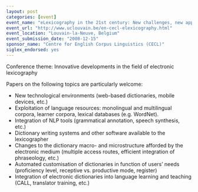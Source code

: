 ```yaml
---
layout: post
categories: [event]
event_name: "eLexicography in the 21st century: New challenges, new applications"
event_url: "http://www.uclouvain.be/en-cecl-elexicography.html"
event_location: "Louvain-la-Neuve, Belgium"
event_submission_date: "2008-12-15"
sponsor_name: "Centre for English Corpus Linguistics (CECL)"
siglex_endorsed: yes
---
```

Conference theme: Innovative developments in the field of electronic lexicography

Papers on the following topics are particularly welcome: 

- New technological environments (web-based dictionaries, mobile devices, etc.)
- Exploitation of language resources: monolingual and multilingual corpora, learner corpora, lexical databases (e.g. WordNet). 
- Integration of NLP tools (grammatical annotation, speech synthesis, etc.)
- Dictionary writing systems and other software available to the lexicographer
- Changes to the dictionary macro- and microstructure afforded by the electronic medium (multiple access routes, efficient integration of phraseology, etc.)
- Automated customisation of dictionaries in function of users’ needs  (proficiency level, receptive vs. productive mode, register)
- Integration of electronic dictionaries into language learning and teaching (CALL, translator training, etc.)